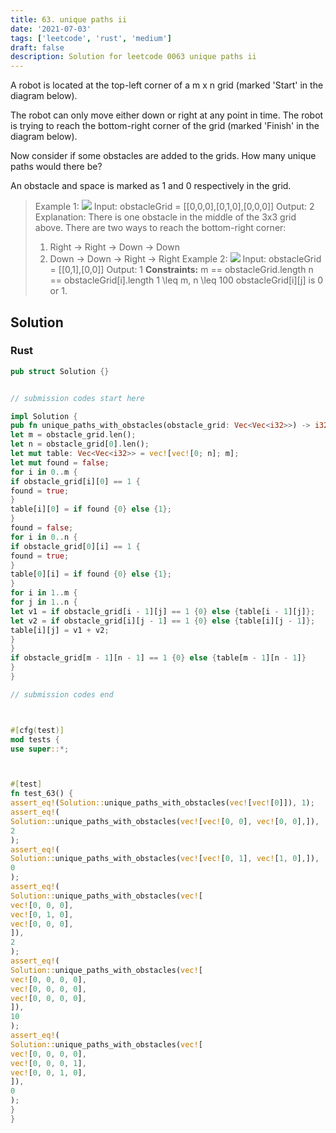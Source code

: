```yaml
---
title: 63. unique paths ii
date: '2021-07-03'
tags: ['leetcode', 'rust', 'medium']
draft: false
description: Solution for leetcode 0063 unique paths ii
---
```




A robot is located at the top-left corner of a m x n grid (marked 'Start' in the diagram below).

The robot can only move either down or right at any point in time. The robot is trying to reach the bottom-right corner of the grid (marked 'Finish' in the diagram below).

Now consider if some obstacles are added to the grids. How many unique paths would there be?

An obstacle and space is marked as 1 and 0 respectively in the grid.



>   Example 1:
>   ![](https://assets.leetcode.com/uploads/2020/11/04/robot1.jpg)
>   Input: obstacleGrid <TeX>=</TeX> [[0,0,0],[0,1,0],[0,0,0]]
>   Output: 2
>   Explanation: There is one obstacle in the middle of the 3x3 grid above.
>   There are two ways to reach the bottom-right corner:
>   1. Right -> Right -> Down -> Down
>   2. Down -> Down -> Right -> Right
>   Example 2:
>   ![](https://assets.leetcode.com/uploads/2020/11/04/robot2.jpg)
>   Input: obstacleGrid <TeX>=</TeX> [[0,1],[0,0]]
>   Output: 1
**Constraints:**
>   	m <TeX>=</TeX><TeX>=</TeX> obstacleGrid.length
>   	n <TeX>=</TeX><TeX>=</TeX> obstacleGrid[i].length
>   	1 <TeX>\leq</TeX> m, n <TeX>\leq</TeX> 100
>   	obstacleGrid[i][j] is 0 or 1.


## Solution


### Rust
```rust
pub struct Solution {}


// submission codes start here

impl Solution {
pub fn unique_paths_with_obstacles(obstacle_grid: Vec<Vec<i32>>) -> i32 {
let m = obstacle_grid.len();
let n = obstacle_grid[0].len();
let mut table: Vec<Vec<i32>> = vec![vec![0; n]; m];
let mut found = false;
for i in 0..m {
if obstacle_grid[i][0] == 1 {
found = true;
}
table[i][0] = if found {0} else {1};
}
found = false;
for i in 0..n {
if obstacle_grid[0][i] == 1 {
found = true;
}
table[0][i] = if found {0} else {1};
}
for i in 1..m {
for j in 1..n {
let v1 = if obstacle_grid[i - 1][j] == 1 {0} else {table[i - 1][j]};
let v2 = if obstacle_grid[i][j - 1] == 1 {0} else {table[i][j - 1]};
table[i][j] = v1 + v2;
}
}
if obstacle_grid[m - 1][n - 1] == 1 {0} else {table[m - 1][n - 1]}
}
}

// submission codes end



#[cfg(test)]
mod tests {
use super::*;



#[test]
fn test_63() {
assert_eq!(Solution::unique_paths_with_obstacles(vec![vec![0]]), 1);
assert_eq!(
Solution::unique_paths_with_obstacles(vec![vec![0, 0], vec![0, 0],]),
2
);
assert_eq!(
Solution::unique_paths_with_obstacles(vec![vec![0, 1], vec![1, 0],]),
0
);
assert_eq!(
Solution::unique_paths_with_obstacles(vec![
vec![0, 0, 0],
vec![0, 1, 0],
vec![0, 0, 0],
]),
2
);
assert_eq!(
Solution::unique_paths_with_obstacles(vec![
vec![0, 0, 0, 0],
vec![0, 0, 0, 0],
vec![0, 0, 0, 0],
]),
10
);
assert_eq!(
Solution::unique_paths_with_obstacles(vec![
vec![0, 0, 0, 0],
vec![0, 0, 0, 1],
vec![0, 0, 1, 0],
]),
0
);
}
}

```
